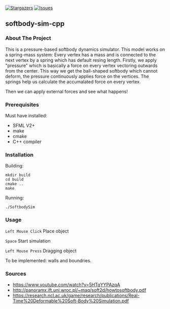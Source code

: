[![Stargazers][stars-shield]][stars-url]
[![Issues][issues-shield]][issues-url]

## softbody-sim-cpp

### About The Project

This is a pressure-based softbody dynamics simulator. This model works on a spring-mass system: Every vertex has a mass and is connected to the next vertex by a spring which has default resing length. Firstly, we apply "pressure" which is basically a force on every vertex vectoring outwards from the center. This way we get the ball-shaped softbody which cannot deform, the pressure continuously applies force on the vertices. The springs help us calculate the accumalated force on every vertex.

Then we can apply external forces and see what happens!

### Prerequisites

Must have installed:
* SFML V2+
* make
* cmake
* C++ compiler

### Installation

Building:
```
mkdir build
cd build
cmake ..
make
```
Running:
```
./SoftbodySim
```

### Usage

```Left Mouse Click``` Place object

```Space```            Start simulation

```Left Mouse Press``` Dragging object

To be implemented: walls and boundries.

### Sources

* https://www.youtube.com/watch?v=5HTqYYPAzqA
* http://panoramx.ift.uni.wroc.pl/~maq/soft2d/howtosoftbody.pdf
* https://research.ncl.ac.uk/game/research/publications/Real-Time%20Deformable%20Soft-Body%20Simulation.pdf


[stars-shield]: https://img.shields.io/github/stars/Levako/softbody-sim-cpp.svg?style=for-the-badge
[stars-url]: https://github.com/Levako/softbody-sim-cpp/stargazers
[issues-shield]: https://img.shields.io/github/issues/Levako/softbody-sim-cpp.svg?style=for-the-badge
[issues-url]: https://github.com/Levako/softbody-sim-cpp/issues
